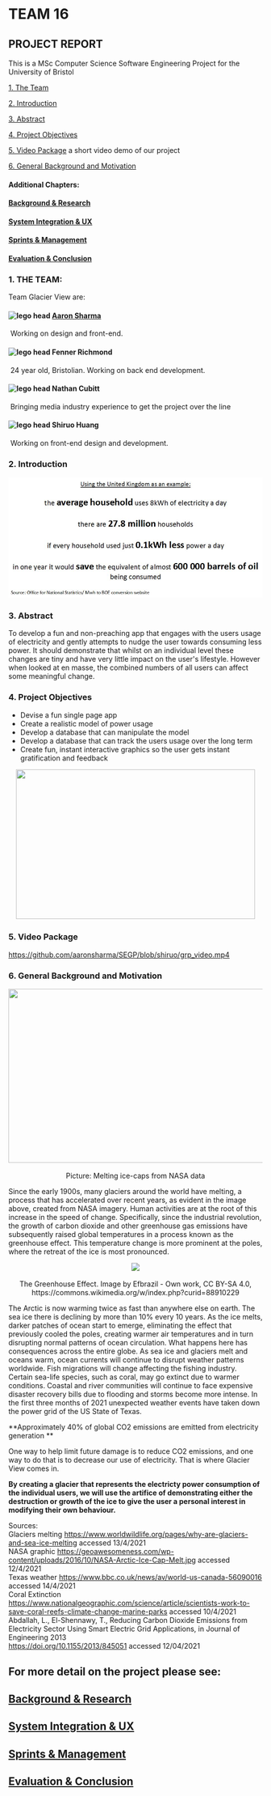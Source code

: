 # 						   TEAM 16 

## 						    PROJECT REPORT










This is a MSc Computer Science Software Engineering Project for the University of Bristol


[1. The Team](#1-the-team)

[2. Introduction](#2-introduction)

[3. Abstract](#3-abstract)

[4. Project Objectives](#4-project-objectives)

[5. Video Package](#5-video-package)
  a short video demo of our project
  
[6. General Background and Motivation](#6-general-background-and-motivation)

#### Additional Chapters:


#### [Background & Research](https://github.com/aaronsharma/SEGP/blob/main/Portfolio/Background%20Research.md)

#### [System Integration & UX](https://github.com/aaronsharma/SEGP/blob/main/Portfolio/System%20Integration%20%26%20UX.md)

#### [Sprints & Management](https://github.com/aaronsharma/SEGP/blob/main/Portfolio/Sprints%20%26%20Project%20Management.md)

#### [Evaluation & Conclusion](https://github.com/aaronsharma/SEGP/blob/main/Portfolio/Evaluation%20%26%20Conclusion.md)


### 1. THE TEAM:

Team Glacier View are:

#### ![lego head](https://user-images.githubusercontent.com/61804643/111087464-b9094080-8519-11eb-8fa1-48b680c160bb.jpg) 	<u>Aaron Sharma</u> 

​								Working on design and front-end.

#### ![lego head](https://user-images.githubusercontent.com/61804643/111087464-b9094080-8519-11eb-8fa1-48b680c160bb.jpg) 	Fenner Richmond

​							 24 year old, Bristolian.
               Working on back end development.

#### ![lego head](https://user-images.githubusercontent.com/61804643/111087464-b9094080-8519-11eb-8fa1-48b680c160bb.jpg) 	Nathan Cubitt

​								Bringing media industry experience to get the project over the line



#### ![lego head](https://user-images.githubusercontent.com/61804643/111087464-b9094080-8519-11eb-8fa1-48b680c160bb.jpg) 	Shiruo Huang

​								Working on front-end design and development.



### 2. Introduction 

<p align="center">
  <img  src="https://github.com/aaronsharma/SEGP/blob/main/Portfolio/Media/maincard.JPG">
</p>



### 3. Abstract 
To develop a fun and non-preaching app that engages with the users usage of electricity and gently attempts to nudge the user towards consuming less power.  It should demonstrate that whilst on an individual level these changes are tiny and have very little impact on the user's lifestyle.  However when looked at en masse, the combined numbers of all users can affect some meaningful change.


### 4. Project Objectives
- Devise a fun single page app
- Create a realistic model of power usage
- Develop a database that can manipulate the model
- Develop a database that can track the users usage over the long term
- Create fun, instant interactive graphics so the user gets instant gratification and feedback

<p align="center">
  <img width="474" height="296" src="https://user-images.githubusercontent.com/61804643/114400440-dd4c5180-9b99-11eb-903b-b5e60f705dee.jpg">
</p>





### 5. Video Package

  https://github.com/aaronsharma/SEGP/blob/shiruo/grp_video.mp4

### 6. General Background and Motivation 

<p align="center">
  <img width="613" height="344" src="https://user-images.githubusercontent.com/61804643/114712132-a6a44180-9d27-11eb-886f-95ca56d90864.png">
</p>
<p align="center">
  Picture: Melting ice-caps from NASA data
  </p>

Since the early 1900s, many glaciers around the world have melting, a process that has accelerated over recent years, as evident in  the image above, created from NASA imagery.
Human activities are at the root of this increase in the speed of change. Specifically, since the industrial revolution, the growth of carbon dioxide and other greenhouse gas emissions have subsequently raised global temperatures in a process known as the greenhouse effect.  This temperature change is more prominent at the poles, where the retreat of the ice is most pronounced.

<p align="center">
  <img height="360" src="https://user-images.githubusercontent.com/61804643/114711346-bcfdcd80-9d26-11eb-83d7-5062ca18d343.png">
</p>

<p align="center">
 The Greenhouse Effect. Image by Efbrazil - Own work, CC BY-SA 4.0, https://commons.wikimedia.org/w/index.php?curid=88910229 
</p>



The Arctic is now warming twice as fast than anywhere else on earth. The sea ice there is declining by more than 10% every 10 years. As the ice melts, darker patches of ocean start to emerge, eliminating the effect that previously cooled the poles, creating warmer air temperatures and in turn disrupting normal patterns of ocean circulation.  What happens here has consequences across the entire globe. As sea ice and glaciers melt and oceans warm, ocean currents will continue to disrupt weather patterns worldwide. Fish migrations will change affecting the fishing industry. Certain sea-life species, such as coral, may go extinct due to warmer conditions.  Coastal and river communities will continue to face expensive disaster recovery bills due to flooding and storms become more intense. In the first three months of 2021 unexpected weather events have taken down the power grid of the US State of Texas.

**Approximately 40% of global CO2 emissions are emitted from electricity generation **

One way to help limit future damage is to reduce CO2 emissions, and one way to do that is to decrease our use of electricity.  That is where Glacier View comes in.

**By creating a glacier that represents the electricty power consumption of the individual users, we will use the artifice of demonstrating either the destruction or growth of the ice to give the user a personal interest in modifying their own behaviour.**


Sources:<br/>
Glaciers melting https://www.worldwildlife.org/pages/why-are-glaciers-and-sea-ice-melting  accessed 13/4/2021<br/>
NASA graphic https://geoawesomeness.com/wp-content/uploads/2016/10/NASA-Arctic-Ice-Cap-Melt.jpg accessed 12/4/2021<br/>
Texas weather  https://www.bbc.co.uk/news/av/world-us-canada-56090016 accessed 14/4/2021<br/>
Coral Extinction   https://www.nationalgeographic.com/science/article/scientists-work-to-save-coral-reefs-climate-change-marine-parks  accessed 10/4/2021<br/>
Abdallah, L.,  El-Shennawy, T.,  Reducing Carbon Dioxide Emissions from Electricity Sector Using Smart Electric Grid Applications, in Journal of Engineering 2013 <br/>https://doi.org/10.1155/2013/845051  accessed 12/04/2021<br/>



## For more detail on the project please see:

## [Background & Research](https://github.com/aaronsharma/SEGP/blob/main/Portfolio/Background%20Research.md)

## [System Integration & UX](https://github.com/aaronsharma/SEGP/blob/main/Portfolio/System%20Integration%20%26%20UX.md)

## [Sprints & Management](https://github.com/aaronsharma/SEGP/blob/main/Portfolio/Sprints%20%26%20Project%20Management.md)

## [Evaluation & Conclusion](https://github.com/aaronsharma/SEGP/blob/main/Portfolio/Evaluation%20%26%20Conclusion.md)



